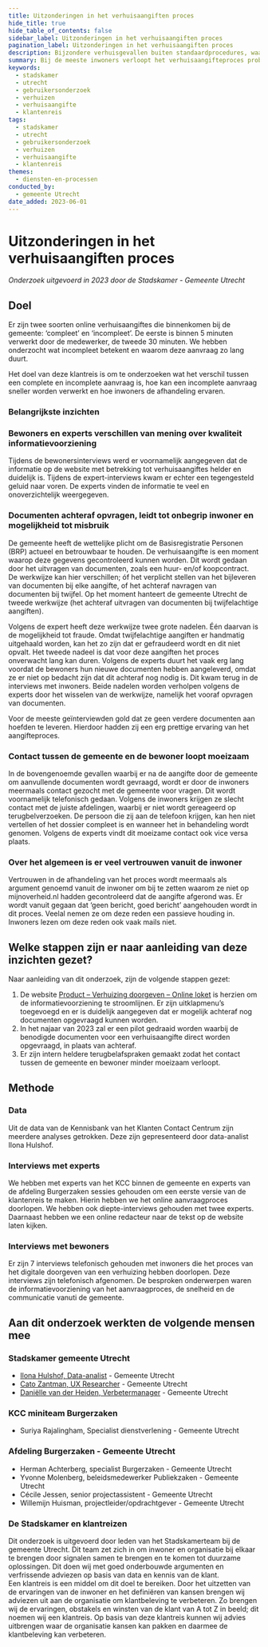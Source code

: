 ```yaml
---
title: Uitzonderingen in het verhuisaangiften proces
hide_title: true
hide_table_of_contents: false
sidebar_label: Uitzonderingen in het verhuisaangiften proces
pagination_label: Uitzonderingen in het verhuisaangiften proces
description: Bijzondere verhuisgevallen buiten standaardprocedures, waarbij situaties begrijpelijk en toegankelijk moeten worden afgehandeld.
summary: Bij de meeste inwoners verloopt het verhuisaangifteproces probleemloos. Voor degenen bij wie het niet in één keer goed loopt, is het een onnodig moeizaam en lang proces.
keywords:
  - stadskamer
  - utrecht
  - gebruikersonderzoek
  - verhuizen
  - verhuisaangifte
  - klantenreis
tags:
  - stadskamer
  - utrecht
  - gebruikersonderzoek
  - verhuizen
  - verhuisaangifte
  - klantenreis
themes:
  - diensten-en-processen
conducted_by:
  - gemeente Utrecht
date_added: 2023-06-01
---
```


# Uitzonderingen in het verhuisaangiften proces

_Onderzoek uitgevoerd in 2023 door de Stadskamer - Gemeente Utrecht_

## Doel

Er zijn twee soorten online verhuisaangiftes die binnenkomen bij de gemeente: ‘compleet’ en ‘incompleet’. De eerste is binnen 5 minuten verwerkt door de medewerker, de tweede 30 minuten. We hebben onderzocht wat incompleet betekent en waarom deze aanvraag zo lang duurt.

Het doel van deze klantreis is om te onderzoeken wat het verschil tussen een complete en incomplete aanvraag is, hoe kan een incomplete aanvraag sneller worden verwerkt en hoe inwoners de afhandeling ervaren.

### Belangrijkste inzichten

### Bewoners en experts verschillen van mening over kwaliteit informatievoorziening

Tijdens de bewonersinterviews werd er voornamelijk aangegeven dat de informatie op de website met betrekking tot verhuisaangiftes helder en duidelijk is. Tijdens de expert-interviews kwam er echter een tegengesteld geluid naar voren. De experts vinden de informatie te veel en onoverzichtelijk weergegeven.

### Documenten achteraf opvragen, leidt tot onbegrip inwoner en mogelijkheid tot misbruik

De gemeente heeft de wettelijke plicht om de Basisregistratie Personen (BRP) actueel en betrouwbaar te houden. De verhuisaangifte is een moment waarop deze gegevens gecontroleerd kunnen worden. Dit wordt gedaan door het uitvragen van documenten, zoals een huur- en/of koopcontract. De werkwijze kan hier verschillen; óf het verplicht stellen van het bijleveren van documenten bij elke aangifte, of het achteraf navragen van documenten bij twijfel. Op het moment hanteert de gemeente Utrecht de tweede werkwijze (het achteraf uitvragen van documenten bij twijfelachtige aangiften).

Volgens de expert heeft deze werkwijze twee grote nadelen. Één daarvan is de mogelijkheid tot fraude. Omdat twijfelachtige aangiften er handmatig uitgehaald worden, kan het zo zijn dat er gefraudeerd wordt en dit niet opvalt. Het tweede nadeel is dat voor deze aangiften het proces onverwacht lang kan duren. Volgens de experts duurt het vaak erg lang voordat de bewoners hun nieuwe documenten hebben aangeleverd, omdat ze er niet op bedacht zijn dat dit achteraf nog nodig is. Dit kwam terug in de interviews met inwoners. Beide nadelen worden verholpen volgens de experts door het wisselen van de werkwijze, namelijk het vooraf opvragen van documenten.

Voor de meeste geïnterviewden gold dat ze geen verdere documenten aan hoefden te leveren. Hierdoor hadden zij een erg prettige ervaring van het aangifteproces.

### Contact tussen de gemeente en de bewoner loopt moeizaam

In de bovengenoemde gevallen waarbij er na de aangifte door de gemeente om aanvullende documenten wordt gevraagd, wordt er door de inwoners meermaals contact gezocht met de gemeente voor vragen. Dit wordt voornamelijk telefonisch gedaan. Volgens de inwoners krijgen ze slecht contact met de juiste afdelingen, waarbij er niet wordt gereageerd op terugbelverzoeken. De persoon die zij aan de telefoon krijgen, kan hen niet vertellen of het dossier compleet is en wanneer het in behandeling wordt genomen. Volgens de experts vindt dit moeizame contact ook vice versa plaats.

### Over het algemeen is er veel vertrouwen vanuit de inwoner

Vertrouwen in de afhandeling van het proces wordt meermaals als argument genoemd vanuit de inwoner om bij te zetten waarom ze niet op mijnoverheid.nl hadden gecontroleerd dat de aangifte afgerond was. Er wordt vanuit gegaan dat ‘geen bericht, goed bericht’ aangehouden wordt in dit proces. Veelal nemen ze om deze reden een passieve houding in. Inwoners lezen om deze reden ook vaak mails niet.

## Welke stappen zijn er naar aanleiding van deze inzichten gezet?

Naar aanleiding van dit onderzoek, zijn de volgende stappen gezet:

1. De website [Product – Verhuizing doorgeven – Online loket](https://pki.utrecht.nl/Loket/product/a09f1284302f806e6daabb39ba7ce20b) is herzien om de informatievoorziening te stroomlijnen. Er zijn uitklapmenu’s toegevoegd en er is duidelijk aangegeven dat er mogelijk achteraf nog documenten opgevraagd kunnen worden.
2. In het najaar van 2023 zal er een pilot gedraaid worden waarbij de benodigde documenten voor een verhuisaangifte direct worden opgevraagd, in plaats van achteraf.
3. Er zijn intern heldere terugbelafspraken gemaakt zodat het contact tussen de gemeente en bewoner minder moeizaam verloopt.

## Methode

### Data

Uit de data van de Kennisbank van het Klanten Contact Centrum zijn meerdere analyses getrokken. Deze zijn gepresenteerd door data-analist Ilona Hulshof.

### Interviews met experts

We hebben met experts van het KCC binnen de gemeente en experts van de afdeling Burgerzaken sessies gehouden om een eerste versie van de klantenreis te maken. Hierin hebben we het online aanvraagproces doorlopen. We hebben ook diepte-interviews gehouden met twee experts. Daarnaast hebben we een online redacteur naar de tekst op de website laten kijken.

### Interviews met bewoners

Er zijn 7 interviews telefonisch gehouden met inwoners die het proces van het digitale doorgeven van een verhuizing hebben doorlopen. Deze interviews zijn telefonisch afgenomen. De besproken onderwerpen waren de informatievoorziening van het aanvraagproces, de snelheid en de communicatie vanuti de gemeente.

## Aan dit onderzoek werkten de volgende mensen mee

### Stadskamer gemeente Utrecht

- [Ilona Hulshof, Data-analist](mailto:i.hulshof@utrecht.nl) - Gemeente Utrecht
- [Cato Zantman, UX Researcher](mailto:cato.zantman@utrecht.nl) - Gemeente Utrecht
- [Daniëlle van der Heiden, Verbetermanager](mailto:d.van.der.heiden@utrecht.nl) - Gemeente Utrecht

### KCC miniteam Burgerzaken

- Suriya Rajalingham, Specialist dienstverlening - Gemeente Utrecht

### Afdeling Burgerzaken - Gemeente Utrecht

- Herman Achterberg, specialist Burgerzaken - Gemeente Utrecht
- Yvonne Molenberg, beleidsmedewerker Publiekzaken - Gemeente Utrecht
- Cécile Jessen, senior projectassistent - Gemeente Utrecht
- Willemijn Huisman, projectleider/opdrachtgever - Gemeente Utrecht

### De Stadskamer en klantreizen

Dit onderzoek is uitgevoerd door leden van het Stadskamerteam bij de gemeente Utrecht. Dit team zet zich in om inwoner en organisatie bij elkaar te brengen door signalen samen te brengen en te komen tot duurzame oplossingen. Dit doen wij met goed onderbouwde argumenten en verfrissende adviezen op basis van data en kennis van de klant.  
Een klantreis is een middel om dit doel te bereiken. Door het uitzetten van de ervaringen van de inwoner en het definiëren van kansen brengen wij adviezen uit aan de organisatie om klantbeleving te verbeteren. Zo brengen wij de ervaringen, obstakels en winsten van de klant van A tot Z in beeld; dit noemen wij een klantreis. Op basis van deze klantreis kunnen wij advies uitbrengen waar de organisatie kansen kan pakken en daarmee de klantbeleving kan verbeteren.
